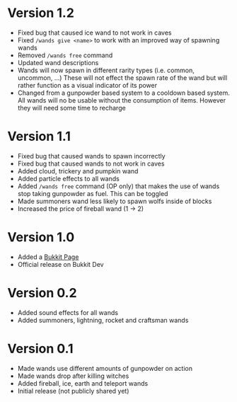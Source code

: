 # Version 1.2

- Fixed bug that caused ice wand to not work in caves
- Fixed ```/wands give <name>``` to work with an improved way of spawning wands
- Removed ```/wands free``` command
- Updated wand descriptions
- Wands will now spawn in different rarity types (i.e. common, uncommon, ...) These will not effect the spawn rate of the wand but will rather function as a visual indicator of its power
- Changed from a gunpowder based system to a cooldown based system. All wands will no be usable without the consumption of items. However they will need some time to recharge

# Version 1.1

- Fixed bug that caused wands to spawn incorrectly
- Fixed bug that caused wands to not work in caves
- Added cloud, trickery and pumpkin wand
- Added particle effects to all wands
- Added ```/wands free``` command (OP only) that makes the use of wands stop taking gunpowder as fuel. This can be toggled
- Made summoners wand less likely to spawn wolfs inside of blocks
- Increased the price of fireball wand (1 -> 2)

# Version 1.0

- Added a [Bukkit Page](https://dev.bukkit.org/projects/simple-wands)
- Official release on Bukkit Dev

# Version 0.2

- Added sound effects for all wands
- Added summoners, lightning, rocket and craftsman wands

# Version 0.1

- Made wands use different amounts of gunpowder on action
- Made wands drop after killing witches
- Added fireball, ice, earth and teleport wands
- Initial release (not publicly shared yet)
